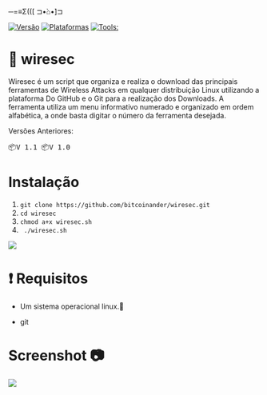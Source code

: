 ─=≡Σ(([ ⊐•̀⌂•́]⊐

[![Versão](https://img.shields.io/badge/vers%C3%A3o-1.2-sucecess.svg)](https://github.com/oandersonbsilva/wiresec/blob/master/wiresec.sh)
[![Plataformas](https://img.shields.io/badge/Plataformas-Linux%20x64%20%7C%20Linux%20x86-inactive.svg)](https://github.com/oandersonbsilva/wiresec)
[![Tools:](https://img.shields.io/badge/Tools%3A-34-blue.svg)](https://github.com/oandersonbsilva/wiresec/blob/master/wiresec.sh)
# 📡 wiresec 

Wiresec é um script que organiza e realiza o download das principais ferramentas de Wireless Attacks em qualquer distribuição Linux utilizando a plataforma Do GitHub e o Git para a realização dos Downloads. A ferramenta utiliza um menu informativo numerado e organizado em ordem alfabética, a onde basta digitar o número da ferramenta desejada.

  Versões Anteriores:
  
  📦<kbd>V 1.1<kbd> 
  📦<kbd>V 1.0<kbd> 

# Instalação

<ol>
<li><code>git clone https://github.com/bitcoinander/wiresec.git</code></li>
<li><code>cd wiresec </code></li>
<li><code>chmod a+x wiresec.sh</code></li>
<li><code> ./wiresec.sh </code></li>
</ol>
<img src="https://raw.githubusercontent.com/oandersonbsilva/wiresec/master/banner.png">

# :exclamation: Requisitos

<ul>
<li>
<p>Um sistema operacional linux.🐧 </p>
</li>
<li>
<p>git
</p>
</li>
</ul>

# Screenshot 📷

<img src="https://raw.githubusercontent.com/oandersonbsilva/wiresec/master/imagem.png">



